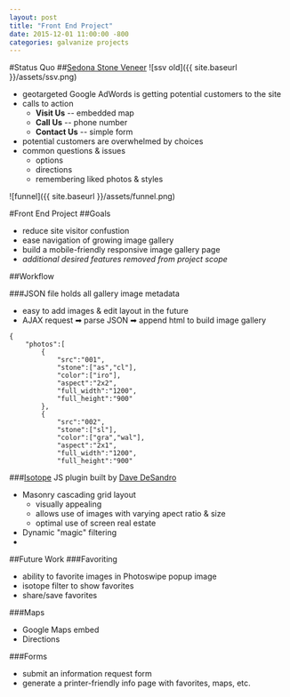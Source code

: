 ```yaml
---
layout: post
title: "Front End Project"
date: 2015-12-01 11:00:00 -800
categories: galvanize projects
---
```


#Status Quo
##[Sedona Stone Veneer](http://www.sedonaSV.com)
![ssv old]({{ site.baseurl }}/assets/ssv.png)

* geotargeted Google AdWords is getting potential customers to the site
* calls to action
	* **Visit Us** -- embedded map
	* **Call Us** -- phone number
	* **Contact Us** -- simple form
* potential customers are overwhelmed by choices
* common questions & issues
	* options
	* directions
	* remembering liked photos & styles

![funnel]({{ site.baseurl }}/assets/funnel.png)


#Front End Project
##Goals

* reduce site visitor confustion
* ease navigation of growing image gallery
* build a mobile-friendly responsive image gallery page
* *additional desired features removed from project scope*

##Workflow

###JSON file holds all gallery image metadata
* easy to add images & edit layout in the future
* AJAX request ➡ parse JSON ➡ append html to build image gallery

```
{
	"photos":[
		{
			"src":"001",
			"stone":["as","cl"],
			"color":["iro"],
			"aspect":"2x2",
			"full_width":"1200",
			"full_height":"900"
		},
		{
			"src":"002",
			"stone":["sl"],
			"color":["gra","wal"],
			"aspect":"2x1",
			"full_width":"1200",
			"full_height":"900"
```


###[Isotope](http://isotope.metafizzy.co/) JS plugin built by [Dave DeSandro](http://desandro.com/)
* Masonry cascading grid layout
	* visually appealing
	* allows use of images with varying apect ratio & size
	* optimal use of screen real estate
* Dynamic "magic" filtering
* 


##Future Work
###Favoriting 
* ability to favorite images in Photoswipe popup image
* isotope filter to show favorites
* share/save favorites

###Maps
* Google Maps embed
* Directions

###Forms
* submit an information request form 
* generate a printer-friendly info page with favorites, maps, etc.
